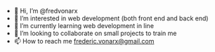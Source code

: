 - 👋 Hi, I’m @fredvonarx
- 👀 I’m interested in web development (both front end and back end)
- 🌱 I’m currently learning web development in line
- 💞️ I’m looking to collaborate on small projects to train me
- 📫 How to reach me frederic.vonarx@gmail.com

<!---
fredvonarx/fredvonarx is a ✨ special ✨ repository because its `README.md` (this file) appears on your GitHub profile.
You can click the Preview link to take a look at your changes.
--->
